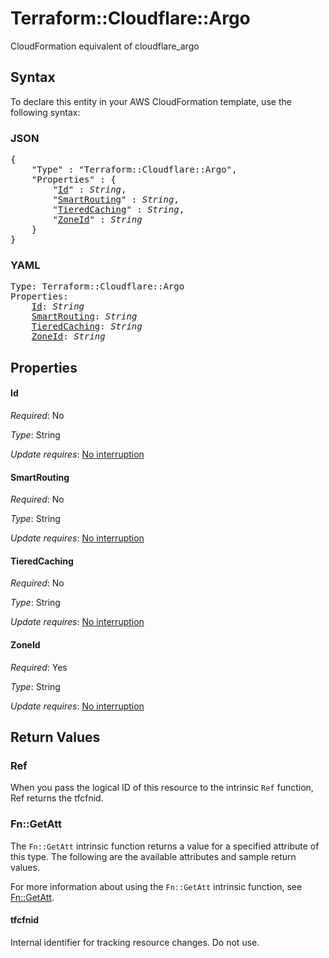 # Terraform::Cloudflare::Argo

CloudFormation equivalent of cloudflare_argo

## Syntax

To declare this entity in your AWS CloudFormation template, use the following syntax:

### JSON

<pre>
{
    "Type" : "Terraform::Cloudflare::Argo",
    "Properties" : {
        "<a href="#id" title="Id">Id</a>" : <i>String</i>,
        "<a href="#smartrouting" title="SmartRouting">SmartRouting</a>" : <i>String</i>,
        "<a href="#tieredcaching" title="TieredCaching">TieredCaching</a>" : <i>String</i>,
        "<a href="#zoneid" title="ZoneId">ZoneId</a>" : <i>String</i>
    }
}
</pre>

### YAML

<pre>
Type: Terraform::Cloudflare::Argo
Properties:
    <a href="#id" title="Id">Id</a>: <i>String</i>
    <a href="#smartrouting" title="SmartRouting">SmartRouting</a>: <i>String</i>
    <a href="#tieredcaching" title="TieredCaching">TieredCaching</a>: <i>String</i>
    <a href="#zoneid" title="ZoneId">ZoneId</a>: <i>String</i>
</pre>

## Properties

#### Id

_Required_: No

_Type_: String

_Update requires_: [No interruption](https://docs.aws.amazon.com/AWSCloudFormation/latest/UserGuide/using-cfn-updating-stacks-update-behaviors.html#update-no-interrupt)

#### SmartRouting

_Required_: No

_Type_: String

_Update requires_: [No interruption](https://docs.aws.amazon.com/AWSCloudFormation/latest/UserGuide/using-cfn-updating-stacks-update-behaviors.html#update-no-interrupt)

#### TieredCaching

_Required_: No

_Type_: String

_Update requires_: [No interruption](https://docs.aws.amazon.com/AWSCloudFormation/latest/UserGuide/using-cfn-updating-stacks-update-behaviors.html#update-no-interrupt)

#### ZoneId

_Required_: Yes

_Type_: String

_Update requires_: [No interruption](https://docs.aws.amazon.com/AWSCloudFormation/latest/UserGuide/using-cfn-updating-stacks-update-behaviors.html#update-no-interrupt)

## Return Values

### Ref

When you pass the logical ID of this resource to the intrinsic `Ref` function, Ref returns the tfcfnid.

### Fn::GetAtt

The `Fn::GetAtt` intrinsic function returns a value for a specified attribute of this type. The following are the available attributes and sample return values.

For more information about using the `Fn::GetAtt` intrinsic function, see [Fn::GetAtt](https://docs.aws.amazon.com/AWSCloudFormation/latest/UserGuide/intrinsic-function-reference-getatt.html).

#### tfcfnid

Internal identifier for tracking resource changes. Do not use.

